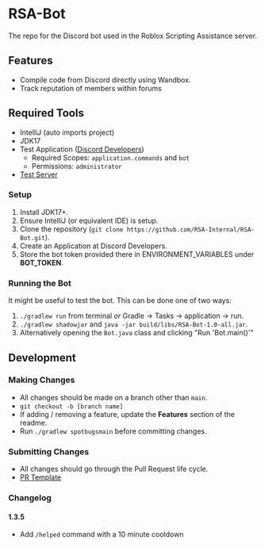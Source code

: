 # RSA-Bot
The repo for the Discord bot used in the Roblox Scripting Assistance server.

## Features
- Compile code from Discord directly using Wandbox.
- Track reputation of members within forums

## Required Tools
- IntelliJ (auto imports project)
- JDK17
- Test Application ([Discord Developers](https://discord.com/developers/applications))
  - Required Scopes: `application.commands` and `bot`
  - Permissions: `administrator`
- [Test Server](https://discord.gg/invite/w3BmYhkKUP)

### Setup
1. Install JDK17+.
2. Ensure IntelliJ (or equivalent IDE) is setup.
3. Clone the repository (`git clone https://github.com/RSA-Internal/RSA-Bot.git`).
4. Create an Application at Discord Developers.
5. Store the bot token provided there in ENVIRONMENT_VARIABLES under **BOT_TOKEN**.

### Running the Bot

It might be useful to test the bot. This can be done one of two ways:

1. `./gradlew run` from terminal _or_ Gradle -> Tasks -> application -> run.
2. `./gradlew shadowjar` and `java -jar build/libs/RSA-Bot-1.0-all.jar`.
3. Alternatively opening the `Bot.java` class and clicking "Run 'Bot.main()'"

## Development

### Making Changes

- All changes should be made on a branch other than `main`.
- `git checkout -b [branch name]`
- If adding / removing a feature, update the **Features** section of the readme.
- Run `./gradlew spotbugsmain` before committing changes.

### Submitting Changes

- All changes should go through the Pull Request life cycle.
- [PR Template](https://github.com/RSA-Internal/RSA-Bot/tree/main/.github/pull_request_template.md)

### Changelog
#### 1.3.5
* Add `/helped` command with a 10 minute cooldown
